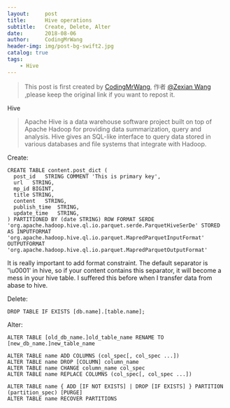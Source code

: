 ```yaml
---
layout:     post
title:      Hive operations
subtitle:   Create, Delete, Alter
date:       2018-08-06
author:     CodingMrWang
header-img: img/post-bg-swift2.jpg
catalog: true
tags:
    - Hive
---
```



> This post is first created by [CodingMrWang](http://codingmrwang.github.io), 作者 [@Zexian Wang](http://github.com/codingmrwang) ,please keep the original link if you want to repost it.

Hive

> Apache Hive is a data warehouse software project built on top of Apache Hadoop for providing data summarization, query and analysis. Hive gives an SQL-like interface to query data stored in various databases and file systems that integrate with Hadoop. 

Create:

```
CREATE TABLE content.post_dict (
  post_id	STRING COMMENT 'This is primary key',
  url	STRING,
  mp_id	BIGINT,
  title	STRING,
  content	STRING,
  publish_time	STRING,
  update_time	STRING,
) PARTITIONED BY (date STRING) ROW FORMAT SERDE 'org.apache.hadoop.hive.ql.io.parquet.serde.ParquetHiveSerDe' STORED AS INPUTFORMAT 'org.apache.hadoop.hive.ql.io.parquet.MapredParquetInputFormat' OUTPUTFORMAT 'org.apache.hadoop.hive.ql.io.parquet.MapredParquetOutputFormat'
```
It is really important to add format constraint. The default separator is '\u0001' in hive, so if your content contains this separator, it will become a mess in your hive table. I suffered this before when I transfer data from abase to hive.

Delete:

```
DROP TABLE IF EXISTS [db.name].[table.name];
```

Alter:

```
ALTER TABLE [old_db_name.]old_table_name RENAME TO [new_db_name.]new_table_name

ALTER TABLE name ADD COLUMNS (col_spec[, col_spec ...])
ALTER TABLE name DROP [COLUMN] column_name
ALTER TABLE name CHANGE column_name col_spec
ALTER TABLE name REPLACE COLUMNS (col_spec[, col_spec ...])

ALTER TABLE name { ADD [IF NOT EXISTS] | DROP [IF EXISTS] } PARTITION (partition_spec) [PURGE]
ALTER TABLE name RECOVER PARTITIONS
```